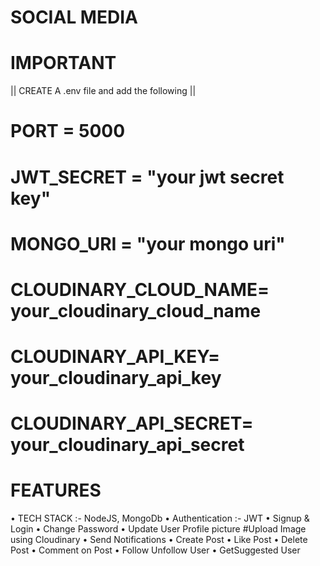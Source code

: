 # SOCIAL MEDIA

# IMPORTANT
|| CREATE A .env file and add the following ||
# PORT = 5000
# JWT_SECRET = "your jwt secret key"
# MONGO_URI = "your mongo uri"
# CLOUDINARY_CLOUD_NAME= your_cloudinary_cloud_name
# CLOUDINARY_API_KEY= your_cloudinary_api_key
# CLOUDINARY_API_SECRET= your_cloudinary_api_secret

# FEATURES
• TECH STACK :- NodeJS, MongoDb
• Authentication :- JWT
• Signup & Login
• Change Password
• Update User Profile picture #Upload Image using Cloudinary
• Send Notifications
• Create Post
• Like Post
• Delete Post
• Comment on Post
• Follow Unfollow User
• GetSuggested User


